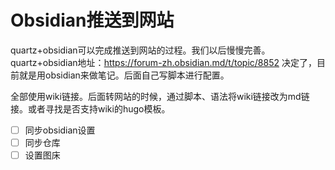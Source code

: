 # Obsidian推送到网站
quartz+obsidian可以完成推送到网站的过程。我们以后慢慢完善。
quartz+obsidian地址：https://forum-zh.obsidian.md/t/topic/8852
决定了，目前就是用obsidian来做笔记。后面自己写脚本进行配置。

全部使用wiki链接。后面转网站的时候，通过脚本、语法将wiki链接改为md链接。或者寻找是否支持wiki的hugo模板。

- [ ] 同步obsidian设置
- [ ] 同步仓库
- [ ] 设置图床